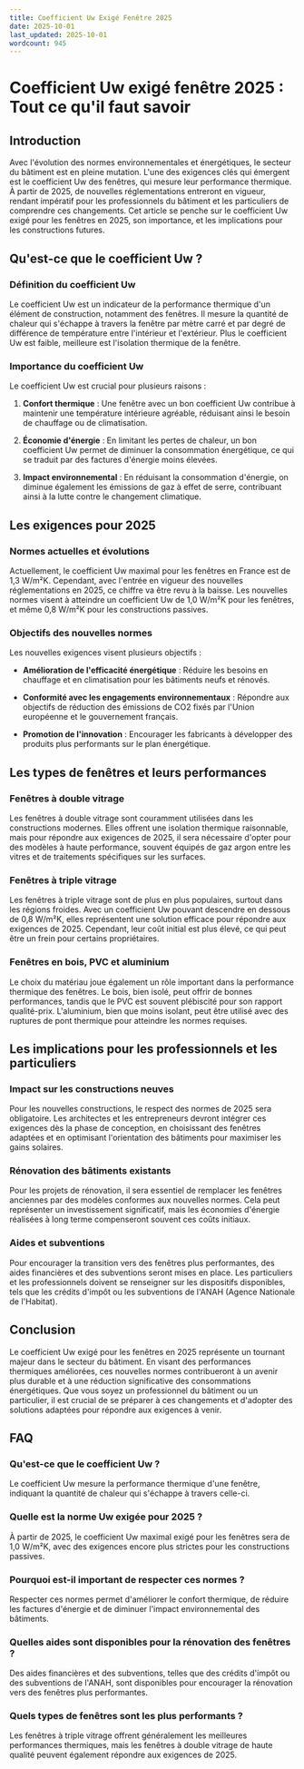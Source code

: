 ```yaml
---
title: Coefficient Uw Exigé Fenêtre 2025
date: 2025-10-01
last_updated: 2025-10-01
wordcount: 945
---
```


# Coefficient Uw exigé fenêtre 2025 : Tout ce qu'il faut savoir

## Introduction

Avec l'évolution des normes environnementales et énergétiques, le secteur du bâtiment est en pleine mutation. L'une des exigences clés qui émergent est le coefficient Uw des fenêtres, qui mesure leur performance thermique. À partir de 2025, de nouvelles réglementations entreront en vigueur, rendant impératif pour les professionnels du bâtiment et les particuliers de comprendre ces changements. Cet article se penche sur le coefficient Uw exigé pour les fenêtres en 2025, son importance, et les implications pour les constructions futures.

## Qu'est-ce que le coefficient Uw ?

### Définition du coefficient Uw

Le coefficient Uw est un indicateur de la performance thermique d'un élément de construction, notamment des fenêtres. Il mesure la quantité de chaleur qui s'échappe à travers la fenêtre par mètre carré et par degré de différence de température entre l'intérieur et l'extérieur. Plus le coefficient Uw est faible, meilleure est l'isolation thermique de la fenêtre.

### Importance du coefficient Uw

Le coefficient Uw est crucial pour plusieurs raisons :

1. **Confort thermique** : Une fenêtre avec un bon coefficient Uw contribue à maintenir une température intérieure agréable, réduisant ainsi le besoin de chauffage ou de climatisation.
   
2. **Économie d'énergie** : En limitant les pertes de chaleur, un bon coefficient Uw permet de diminuer la consommation énergétique, ce qui se traduit par des factures d'énergie moins élevées.
   
3. **Impact environnemental** : En réduisant la consommation d'énergie, on diminue également les émissions de gaz à effet de serre, contribuant ainsi à la lutte contre le changement climatique.

## Les exigences pour 2025

### Normes actuelles et évolutions

Actuellement, le coefficient Uw maximal pour les fenêtres en France est de 1,3 W/m²K. Cependant, avec l'entrée en vigueur des nouvelles réglementations en 2025, ce chiffre va être revu à la baisse. Les nouvelles normes visent à atteindre un coefficient Uw de 1,0 W/m²K pour les fenêtres, et même 0,8 W/m²K pour les constructions passives.

### Objectifs des nouvelles normes

Les nouvelles exigences visent plusieurs objectifs :

- **Amélioration de l'efficacité énergétique** : Réduire les besoins en chauffage et en climatisation pour les bâtiments neufs et rénovés.
  
- **Conformité avec les engagements environnementaux** : Répondre aux objectifs de réduction des émissions de CO2 fixés par l'Union européenne et le gouvernement français.
  
- **Promotion de l'innovation** : Encourager les fabricants à développer des produits plus performants sur le plan énergétique.

## Les types de fenêtres et leurs performances

### Fenêtres à double vitrage

Les fenêtres à double vitrage sont couramment utilisées dans les constructions modernes. Elles offrent une isolation thermique raisonnable, mais pour répondre aux exigences de 2025, il sera nécessaire d'opter pour des modèles à haute performance, souvent équipés de gaz argon entre les vitres et de traitements spécifiques sur les surfaces.

### Fenêtres à triple vitrage

Les fenêtres à triple vitrage sont de plus en plus populaires, surtout dans les régions froides. Avec un coefficient Uw pouvant descendre en dessous de 0,8 W/m²K, elles représentent une solution efficace pour répondre aux exigences de 2025. Cependant, leur coût initial est plus élevé, ce qui peut être un frein pour certains propriétaires.

### Fenêtres en bois, PVC et aluminium

Le choix du matériau joue également un rôle important dans la performance thermique des fenêtres. Le bois, bien isolé, peut offrir de bonnes performances, tandis que le PVC est souvent plébiscité pour son rapport qualité-prix. L'aluminium, bien que moins isolant, peut être utilisé avec des ruptures de pont thermique pour atteindre les normes requises.

## Les implications pour les professionnels et les particuliers

### Impact sur les constructions neuves

Pour les nouvelles constructions, le respect des normes de 2025 sera obligatoire. Les architectes et les entrepreneurs devront intégrer ces exigences dès la phase de conception, en choisissant des fenêtres adaptées et en optimisant l'orientation des bâtiments pour maximiser les gains solaires.

### Rénovation des bâtiments existants

Pour les projets de rénovation, il sera essentiel de remplacer les fenêtres anciennes par des modèles conformes aux nouvelles normes. Cela peut représenter un investissement significatif, mais les économies d'énergie réalisées à long terme compenseront souvent ces coûts initiaux.

### Aides et subventions

Pour encourager la transition vers des fenêtres plus performantes, des aides financières et des subventions seront mises en place. Les particuliers et les professionnels doivent se renseigner sur les dispositifs disponibles, tels que les crédits d'impôt ou les subventions de l'ANAH (Agence Nationale de l'Habitat).

## Conclusion

Le coefficient Uw exigé pour les fenêtres en 2025 représente un tournant majeur dans le secteur du bâtiment. En visant des performances thermiques améliorées, ces nouvelles normes contribueront à un avenir plus durable et à une réduction significative des consommations énergétiques. Que vous soyez un professionnel du bâtiment ou un particulier, il est crucial de se préparer à ces changements et d'adopter des solutions adaptées pour répondre aux exigences à venir.

## FAQ

### Qu'est-ce que le coefficient Uw ?

Le coefficient Uw mesure la performance thermique d'une fenêtre, indiquant la quantité de chaleur qui s'échappe à travers celle-ci.

### Quelle est la norme Uw exigée pour 2025 ?

À partir de 2025, le coefficient Uw maximal exigé pour les fenêtres sera de 1,0 W/m²K, avec des exigences encore plus strictes pour les constructions passives.

### Pourquoi est-il important de respecter ces normes ?

Respecter ces normes permet d'améliorer le confort thermique, de réduire les factures d'énergie et de diminuer l'impact environnemental des bâtiments.

### Quelles aides sont disponibles pour la rénovation des fenêtres ?

Des aides financières et des subventions, telles que des crédits d'impôt ou des subventions de l'ANAH, sont disponibles pour encourager la rénovation vers des fenêtres plus performantes.

### Quels types de fenêtres sont les plus performants ?

Les fenêtres à triple vitrage offrent généralement les meilleures performances thermiques, mais les fenêtres à double vitrage de haute qualité peuvent également répondre aux exigences de 2025.